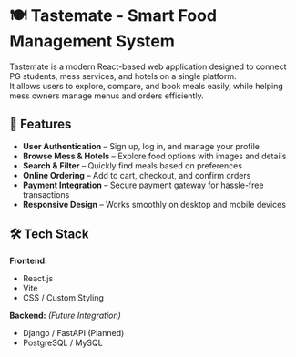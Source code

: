 # 🍽️ Tastemate - Smart Food Management System

Tastemate is a modern React-based web application designed to connect PG students, mess services, and hotels on a single platform.  
It allows users to explore, compare, and book meals easily, while helping mess owners manage menus and orders efficiently.

## 🚀 Features
- **User Authentication** – Sign up, log in, and manage your profile
- **Browse Mess & Hotels** – Explore food options with images and details
- **Search & Filter** – Quickly find meals based on preferences
- **Online Ordering** – Add to cart, checkout, and confirm orders
- **Payment Integration** – Secure payment gateway for hassle-free transactions
- **Responsive Design** – Works smoothly on desktop and mobile devices

## 🛠️ Tech Stack
**Frontend:**  
- React.js  
- Vite  
- CSS / Custom Styling  

**Backend:** *(Future Integration)*  
- Django / FastAPI (Planned)  
- PostgreSQL / MySQL  


